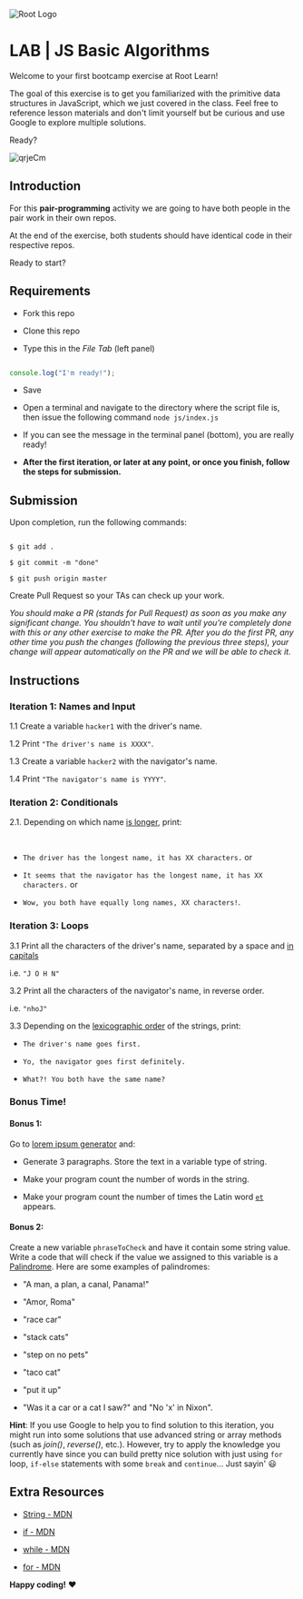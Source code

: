 ![Root Logo](https://imgur.com/np0rofN.png)

  

# LAB | JS Basic Algorithms

 

Welcome to your first bootcamp exercise at Root Learn!

  

The goal of this exercise is to get you familiarized with the primitive data structures in JavaScript, which we just covered in the class. Feel free to reference lesson materials and don't limit yourself but be curious and use Google to explore multiple solutions.

  

Ready?

  

![qrjeCm](https://user-images.githubusercontent.com/76580/167263489-bd345c02-6c3b-425e-9a9c-96390dea9ba6.gif)

  

## Introduction

  

For this **pair-programming** activity we are going to have both people in the pair work in their own repos.

At the end of the exercise, both students should have identical code in their respective repos.

  

Ready to start?

  
  

## Requirements

  

- Fork this repo

- Clone this repo

- Type this in the *File Tab* (left panel)

  

```javascript

console.log("I'm ready!");

```

- Save

- Open a terminal and navigate to the directory where the script file is, then issue the following command `node js/index.js`

- If you can see the message in the terminal panel (bottom), you are really ready!

  

-  __After the first iteration, or later at any point, or once you finish, follow the steps for submission.__

  

## Submission

  

Upon completion, run the following commands:

  

```shell

$ git add .

$ git commit -m "done"

$ git push origin master

```

Create Pull Request so your TAs can check up your work.

  

_You should make a PR (stands for Pull Request) as soon as you make any significant change. You shouldn't have to wait until you're completely done with this or any other exercise to make the PR. After you do the first PR, any other time you push the changes (following the previous three steps), your change will appear automatically on the PR and we will be able to check it._

  

<!-- ## Submission -->

  

<!-- When you are done and you have checked that everything works fine, click on the **Share** button and copy the link from the *Share Link* field. Send this link to your TAs so they can check up your work.

![](https://s3-eu-west-1.amazonaws.com/ih-materials/uploads/upload_b2aa98f91affe5d4c5f12f216b069184.png) -->

  

## Instructions

  

### Iteration 1: Names and Input

  

1.1 Create a variable `hacker1` with the driver's name. <br>

1.2 Print `"The driver's name is XXXX"`.<br>

1.3 Create a variable `hacker2` with the navigator's name.<br>

1.4 Print `"The navigator's name is YYYY"`.

  

### Iteration 2: Conditionals

2.1. Depending on which name [is longer](https://developer.mozilla.org/en-US/docs/Web/JavaScript/Reference/Global_Objects/String/length), print:

<br>

- `The driver has the longest name, it has XX characters.` or <br>

- `It seems that the navigator has the longest name, it has XX characters.` or <br>

- `Wow, you both have equally long names, XX characters!`.

  

### Iteration 3: Loops

3.1 Print all the characters of the driver's name, separated by a space and [in capitals](https://developer.mozilla.org/en-US/docs/Web/JavaScript/Reference/Global_Objects/String/toUpperCase)

i.e. `"J O H N"`

3.2 Print all the characters of the navigator's name, in reverse order.

i.e. `"nhoJ"`

3.3 Depending on the [lexicographic order](https://en.wikipedia.org/wiki/Lexicographical_order) of the strings, print: <br>

- `The driver's name goes first.`  <br>

- `Yo, the navigator goes first definitely.`  <br>

- `What?! You both have the same name?`

  

### Bonus Time!

  

#### Bonus 1:

Go to [lorem ipsum generator](http://www.lipsum.com/) and:

- Generate 3 paragraphs. Store the text in a variable type of string.

- Make your program count the number of words in the string.

- Make your program count the number of times the Latin word [`et`](https://en.wiktionary.org/wiki/et#Latin) appears.

  

#### Bonus 2:

Create a new variable `phraseToCheck` and have it contain some string value. Write a code that will check if the value we assigned to this variable is a [Palindrome](https://en.wikipedia.org/wiki/Palindrome). Here are some examples of palindromes:

- "A man, a plan, a canal, Panama!"

- "Amor, Roma"

- "race car"

- "stack cats"

- "step on no pets"

- "taco cat"

- "put it up"

- "Was it a car or a cat I saw?" and "No 'x' in Nixon".

__Hint__: If you use Google to help you to find solution to this iteration, you might run into some solutions that use advanced string or array methods (such as _join()_, _reverse()_, etc.). However, try to apply the knowledge you currently have since you can build pretty nice solution with just using `for` loop, `if-else` statements with some `break` and `continue`... Just sayin' :smiley:

  

## Extra Resources

  

- [String - MDN](https://developer.mozilla.org/en-US/docs/Web/JavaScript/Reference/Global_Objects/String)

- [if - MDN](https://developer.mozilla.org/en-US/docs/Web/JavaScript/Reference/Statements/if...else)

- [while - MDN](https://developer.mozilla.org/en-US/docs/Web/JavaScript/Reference/Statements/while)

- [for - MDN](https://developer.mozilla.org/en-US/docs/Web/JavaScript/Reference/Statements/for)

  
  

__Happy coding!__ :heart: